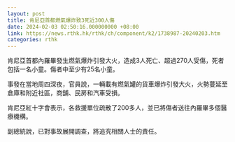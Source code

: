 ```yaml
---
layout: post
title: 肯尼亞首都燃氣爆炸致3死近300人傷
date: 2024-02-03 02:50:16.000000000 +08:00
link: https://news.rthk.hk/rthk/ch/component/k2/1738987-20240203.htm
categories: rthk
---
```


肯尼亞首都內羅畢發生燃氣爆炸引發大火，造成3人死亡、超過270人受傷，死者包括一名小童。傷者中至少有25名小童。

事發在當地周四深夜，官員說，一輛載有燃氣罐的貨車爆炸引發大火，火勢蔓延至倉庫和附近社區，商舖、民房和汽車受損。

肯尼亞紅十字會表示，各救援單位疏散了200多人，並已將傷者送往內羅畢多個醫療機構。

副總統說，已對事故展開調查，將追究相關人士的責任。
